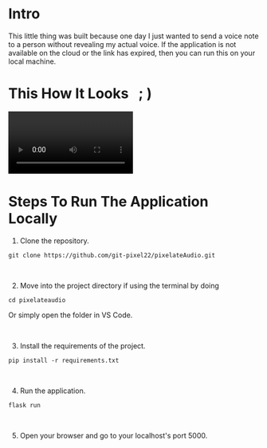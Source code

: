 # Intro

This little thing was built because one day I just wanted to send a voice note to a person without revealing my actual voice. If the application is not available on the cloud or the link has expired, then you can run this on your local machine.

# This How It Looks &nbsp; ; )

<video controls width="250">
  <source src="" type="video/mp4" />
</video>


# Steps To Run The Application Locally

1. Clone the repository.

```
git clone https://github.com/git-pixel22/pixelateAudio.git
```
&nbsp;

2. Move into the project directory if using the terminal by doing

```
cd pixelateaudio
```

Or simply open the folder in VS Code.

&nbsp;

3. Install the requirements of the project.

```
pip install -r requirements.txt
```

&nbsp;

4. Run the application.
```
flask run
```

&nbsp;

5. Open your browser and go to your localhost's port 5000.

&nbsp;
